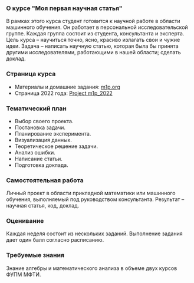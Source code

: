 ### О курсе "Моя первая научная статья"
В рамках этого курса студент готовится к научной работе в области машинного обучения. Он работает в персональной исследовательской группе. Каждая группа состоит из студента, консультанта и эксперта. Цель курса – научиться точно, ясно, красиво излагать свои и чужие идеи. Задача – написать научную статью, которая была бы принята другими исследователями, работающими в нашей области; сделать доклад.

### Страница курса
* Материалы и домашние задания: [m1p.org](https://m1p.org/)
* Страница 2022 года: [Project m1p_2022](https://github.com/Intelligent-Systems-Phystech/m1p_2022)

### Тематический план
* Выбор своего проекта.
* Постановка задачи.
* Планирование эксперимента.
* Визуализация данных.
* Теоретическое решение задачи.
* Анализ ошибки.
* Написание статьи.
* Подготовка доклада.

### Самостоятельная работа
Личный проект в области прикладной математики или машинного обучения, выполняемый под руководством консультанта. Результат – научная статья, код, доклад.

### Оценивание
Каждая неделя состоит из нескольких заданий. Выполнение задания дает один балл согласно расписанию.

### Требуемые знания
Знание алгебры и математического анализа в объеме двух курсов ФУПМ МФТИ.
